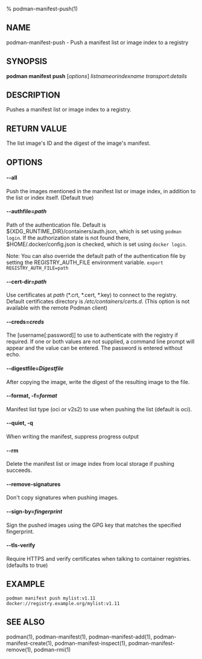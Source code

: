 % podman-manifest-push(1)

## NAME
podman\-manifest\-push - Push a manifest list or image index to a registry

## SYNOPSIS
**podman manifest push** [*options*] *listnameorindexname* *transport:details*

## DESCRIPTION
Pushes a manifest list or image index to a registry.

## RETURN VALUE
The list image's ID and the digest of the image's manifest.

## OPTIONS

#### **\-\-all**

Push the images mentioned in the manifest list or image index, in addition to
the list or index itself. (Default true)

#### **\-\-authfile**=*path*

Path of the authentication file. Default is ${XDG\_RUNTIME\_DIR}/containers/auth.json, which is set using `podman login`.
If the authorization state is not found there, $HOME/.docker/config.json is checked, which is set using `docker login`.

Note: You can also override the default path of the authentication file by setting the REGISTRY\_AUTH\_FILE
environment variable. `export REGISTRY_AUTH_FILE=path`

#### **\-\-cert-dir**=*path*

Use certificates at *path* (\*.crt, \*.cert, \*.key) to connect to the registry.
Default certificates directory is _/etc/containers/certs.d_. (This option is not available with the remote Podman client)

#### **\-\-creds**=*creds*

The [username[:password]] to use to authenticate with the registry if required.
If one or both values are not supplied, a command line prompt will appear and the
value can be entered.  The password is entered without echo.

#### **\-\-digestfile**=*Digestfile*

After copying the image, write the digest of the resulting image to the file.

#### **\-\-format**, **-f**=*format*

Manifest list type (oci or v2s2) to use when pushing the list (default is oci).

#### **\-\-quiet**, **-q**

When writing the manifest, suppress progress output

#### **\-\-rm**

Delete the manifest list or image index from local storage if pushing succeeds.

#### **\-\-remove-signatures**

Don't copy signatures when pushing images.

#### **\-\-sign-by**=*fingerprint*

Sign the pushed images using the GPG key that matches the specified fingerprint.

#### **\-\-tls-verify**

Require HTTPS and verify certificates when talking to container registries. (defaults to true)

## EXAMPLE

```
podman manifest push mylist:v1.11 docker://registry.example.org/mylist:v1.11
```

## SEE ALSO
podman(1), podman-manifest(1), podman-manifest-add(1), podman-manifest-create(1), podman-manifest-inspect(1), podman-manifest-remove(1), podman-rmi(1)
